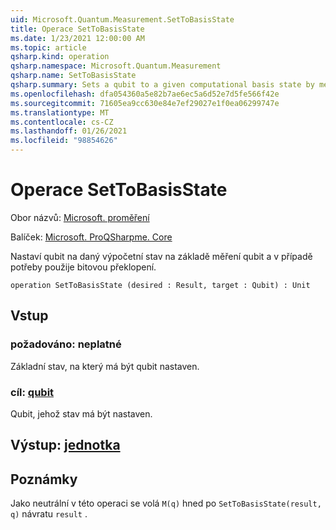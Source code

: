 ```yaml
---
uid: Microsoft.Quantum.Measurement.SetToBasisState
title: Operace SetToBasisState
ms.date: 1/23/2021 12:00:00 AM
ms.topic: article
qsharp.kind: operation
qsharp.namespace: Microsoft.Quantum.Measurement
qsharp.name: SetToBasisState
qsharp.summary: Sets a qubit to a given computational basis state by measuring the qubit and applying a bit flip if needed.
ms.openlocfilehash: dfa054360a5e82b7ae6ec5a6d52e7d5fe566f42e
ms.sourcegitcommit: 71605ea9cc630e84e7ef29027e1f0ea06299747e
ms.translationtype: MT
ms.contentlocale: cs-CZ
ms.lasthandoff: 01/26/2021
ms.locfileid: "98854626"
---
```

# <a name="settobasisstate-operation"></a>Operace SetToBasisState

Obor názvů: [Microsoft. proměření](xref:Microsoft.Quantum.Measurement)

Balíček: [Microsoft. ProQSharpme. Core](https://nuget.org/packages/Microsoft.Quantum.QSharp.Core)


Nastaví qubit na daný výpočetní stav na základě měření qubit a v případě potřeby použije bitovou překlopení.

```qsharp
operation SetToBasisState (desired : Result, target : Qubit) : Unit
```


## <a name="input"></a>Vstup

### <a name="desired--__invalidresult__"></a>požadováno: __neplatné <Result>__

Základní stav, na který má být qubit nastaven.


### <a name="target--qubit"></a>cíl: [qubit](xref:microsoft.quantum.lang-ref.qubit)

Qubit, jehož stav má být nastaven.



## <a name="output--unit"></a>Výstup: [jednotka](xref:microsoft.quantum.lang-ref.unit)



## <a name="remarks"></a>Poznámky

Jako neutrální v této operaci se volá `M(q)` hned po `SetToBasisState(result, q)` návratu `result` .